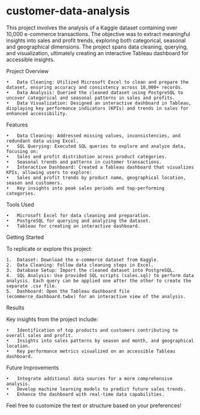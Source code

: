 # customer-data-analysis


This project involves the analysis of a Kaggle dataset containing over 10,000 e-commerce transactions. The objective was to extract meaningful insights into sales and profit trends, exploring both categorical, seasonal and geographical dimensions. The project spans data cleaning, querying, and visualization, ultimately creating an interactive Tableau dashboard for accessible insights.

Project Overview

	•	Data Cleaning: Utilized Microsoft Excel to clean and prepare the dataset, ensuring accuracy and consistency across 10,000+ records.
	•	Data Analysis: Queried the cleaned dataset using PostgreSQL to uncover categorical and seasonal patterns in sales and profits.
	•	Data Visualization: Designed an interactive dashboard in Tableau, displaying key performance indicators (KPIs) and trends in sales for enhanced accessibility.

Features

	•	Data Cleaning: Addressed missing values, inconsistencies, and redundant data using Excel.
	•	SQL Querying: Executed SQL queries to explore and analyze data, focusing on:
	•	Sales and profit distribution across product categories.
	•	Seasonal trends and patterns in customer transactions.
	•	Interactive Dashboard: Created a Tableau dashboard that visualizes KPIs, allowing users to explore:
	•	Sales and profit trends by product name, geographical location, season and customers.
	•	Key insights into peak sales periods and top-performing categories.

Tools Used

	•	Microsoft Excel for data cleaning and preparation.
	•	PostgreSQL for querying and analyzing the dataset.
	•	Tableau for creating an interactive dashboard.

Getting Started

To replicate or explore this project:

	1.	Dataset: Download the e-commerce dataset from Kaggle.
	2.	Data Cleaning: Follow data cleaning steps in Excel.
	3.	Database Setup: Import the cleaned dataset into PostgreSQL.
	4.	SQL Analysis: Use provided SQL scripts (sales.sql) to perform data analysis. Each query can be applied one after the other to create the separate .csv file.
	5.	Dashboard: Open the Tableau dashboard file (ecommerce_dashboard.twbx) for an interactive view of the analysis.

Results

Key insights from the project include:

	•	Identification of top products and customers contributing to overall sales and profit.
	•	Insights into sales patterns by season and month, and geographical location.
	•	Key performance metrics visualized on an accessible Tableau dashboard.

Future Improvements

	•	Integrate additional data sources for a more comprehensive analysis.
	•	Develop machine learning models to predict future sales trends.
	•	Enhance the dashboard with real-time data capabilities.
 
Feel free to customize the text or structure based on your preferences!
